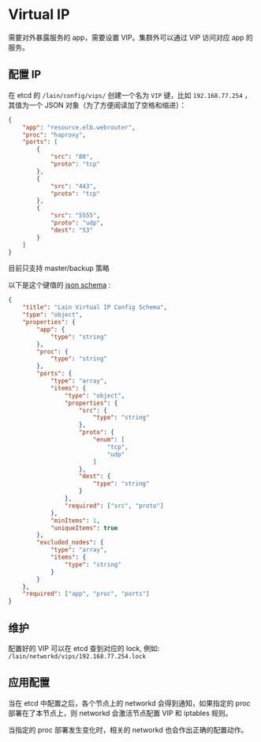 # Virtual IP

需要对外暴露服务的 app，需要设置 VIP。集群外可以通过 VIP 访问对应 app 的服务。

## 配置 IP

在 etcd 的 `/lain/config/vips/` 创建一个名为 `VIP` 键，比如 `192.168.77.254` ，其值为一个 JSON 对象（为了方便阅读加了空格和缩进）：

```json
{
    "app": "resource.elb.webrouter",
    "proc": "haproxy",
    "ports": [
        {
            "src": "80",
            "proto": "tcp"
        },
        {
            "src": "443",
            "proto": "tcp"
        },
        {
            "src": "5555",
            "proto": "udp",
            "dest": "53"
        }
    ]
}
```

目前只支持 master/backup 策略

以下是这个键值的 [json schema](http://json-schema.org) :

```json
{
    "title": "Lain Virtual IP Config Schema",
    "type": "object",
    "properties": {
        "app": {
            "type": "string"
        },
        "proc": {
            "type": "string"
        },
        "ports": {
            "type": "array",
            "items": {
                "type": "object",
                "properties": {
                    "src": {
                        "type": "string"
                    },
                    "proto": {
                        "enum": [
                            "tcp",
                            "udp"
                        ]
                    },
                    "dest": {
                        "type": "string"
                    }
                },
                "required": ["src", "proto"]
            },
            "minItems": 1,
            "uniqueItems": true
        },
        "excluded_nodes": {
            "type": "array",
            "items": {
                "type": "string"
            }
        }
    },
    "required": ["app", "proc", "ports"]
}

```

## 维护

配置好的 VIP 可以在 etcd 查到对应的 lock, 例如: `/lain/networkd/vips/192.168.77.254.lock`

## 应用配置

当在 etcd 中配置之后，各个节点上的 networkd 会得到通知，如果指定的 proc 部署在了本节点上，则 networkd 会激活节点配置 VIP 和 iptables 规则。

当指定的 proc 部署发生变化时，相关的 networkd 也会作出正确的配置动作。
